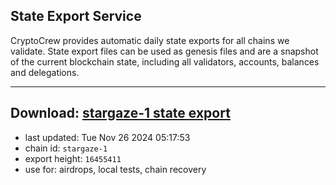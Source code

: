 ## State Export Service
CryptoCrew provides automatic daily state exports for all chains we validate. State export files can be used as genesis files and are a snapshot of the current blockchain state, including all validators, accounts, balances and delegations.

---
**Download: [stargaze-1 state export](https://dl-eu2.ccvalidators.com/SERVICE/stargaze/stargaze-1_export_16455411.json)**
---

- last updated: Tue Nov 26 2024 05:17:53
- chain id: `stargaze-1`
- export height: `16455411`
- use for: airdrops, local tests, chain recovery
